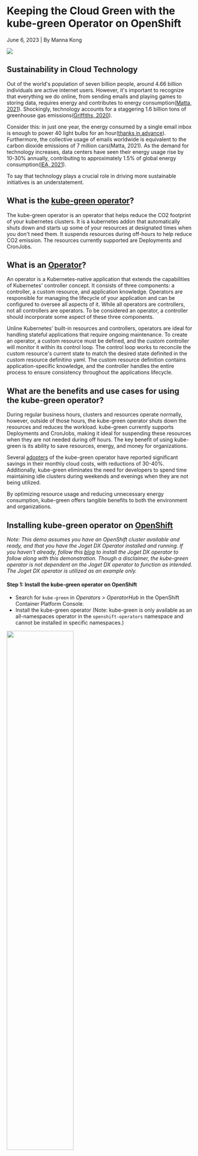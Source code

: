 # Keeping the Cloud Green with the kube-green Operator on OpenShift
June 6, 2023 | By Manna Kong

![](https://i.imgur.com/nvcP5iT.jpg)

## Sustainability in Cloud Technology

Out of the world's population of seven billion people, around 4.66 billion individuals are active internet users. However, it's important to recognize that everything we do online, from sending emails and playing games to storing data, requires energy and contributes to energy consumption([Matta, 2021](https://medium.com/environmental-justice-coalition/technologys-carbon-footprint-2ead6e5eef7)). Shockingly, technology accounts for a staggering 1.6 billion tons of greenhouse gas emissions([Griffiths, 2020](https://www.bbc.com/future/article/20200305-why-your-internet-habits-are-not-as-clean-as-you-think#:~:text=If%20we%20were%20to%20rather,of%20carbon%20dioxide%20a%20year)).

Consider this: in just one year, the energy consumed by a single email inbox is enough to power 40 light bulbs for an hour([thanks in advance](https://thanks-in-advance.com/)). Furthermore, the collective usage of emails worldwide is equivalent to the carbon dioxide emissions of 7 million cars(Matta, 2021). As the demand for technology increases, data centers have seen their energy usage rise by 10-30% annually, contributing to approximately 1.5% of global energy consumption([IEA, 2021](https://www.iea.org/reports/data-centres-and-data-transmission-networks)).

To say that technology plays a crucial role in driving more sustainable initiatives is an understatement.

## What is the [kube-green operator](https://kube-green.dev/)?

The kube-green operator is an operator that helps reduce the CO2 footprint of your kubernetes clusters. It is a kubernetes addon that automatically shuts down and starts up some of your resources at designated times when you don't need them. It suspends resources during off-hours to help reduce CO2 emission. The resources currently supported are Deployments and CronJobs.

## What is an [Operator](https://www.cncf.io/blog/2022/06/15/kubernetes-operators-what-are-they-some-examples/#:~:text=K8s%20Operators%20are%20controllers%20for,Custom%20Resource%20Definitions%20(CRD).)?

An operator is a Kubernetes-native application that extends the capabilities of Kubernetes' controller concept. It consists of three components: a controller, a custom resource, and application knowledge. Operators are responsible for managing the lifecycle of your application and can be configured to oversee all aspects of it. While all operators are controllers, not all controllers are operators. To be considered an operator, a controller should incorporate some aspect of these three components.

Unline Kubernetes' built-in resources and controllers, operators are ideal for handling stateful applications that require ongoing maintenance. To create an operator, a custom resource must be defined, and the custom controller will monitor it within its control loop. The control loop works to reconcile the custom resource's current state to match the desired state definited in the custom resource definitino yaml. The custom resource definition contains application-specific knowledge, and the controller handles the entire process to ensure consistency throughout the applications lifecycle.

## What are the benefits and use cases for using the kube-green operator?

During regular business hours, clusters and resources operate normally, however, outside of those hours, the kube-green operator shuts down the resources and reduces the workload. kube-green currently supports Deployments and CronJobs, making it ideal for suspending these resources when they are not needed during off hours. The key benefit of using kube-green is its ability to save resources, energy, and money for organizations.

Several [adopters](https://kube-green.dev/docs/adopters/) of the kube-green operator have reported significant savings in their monthly cloud costs, with reductions of 30-40%. Additionally, kube-green eliminates the need for developers to spend time maintaining idle clusters during weekends and evenings when they are not being utilized.

By optimizing resource usage and reducing unnecessary energy consumption, kube-green offers tangible benefits to both the environment and organizations.

## Installing kube-green operator on [OpenShift](https://www.redhat.com/en/technologies/cloud-computing/openshift)

_Note: This demo assumes you have an OpenShift cluster available and ready, and that you have the Joget DX Operator installed and running. If you haven't already, follow this [blog](https://cloud.redhat.com/blog/no-more-coding-headaches-getting-straight-to-application-creation-with-the-joget-dx-operator-on-openshift) to install the Joget DX operator to follow along with this demonstration. Though a disclaimer, the kube-green operator is not dependent on the Joget DX operator to function as intended. The Joget DX operator is utilized as an example only._

#### Step 1: Install the kube-green operator on OpenShift
- Search for `kube-green` in _Operators > OperatorHub_ in the OpenShift Container Platform Console.
- Install the kube-green operator (Note: kube-green is only available as an all-namespaces operator in the `openshift-operators` namespace and cannot be installed in specific namespaces.)

<img src="https://media.giphy.com/media/v1.Y2lkPTc5MGI3NjExOTdkY2IzMDdmYzZhMjk2Nzg3MGFiZWIxMGE4ZTBjZjQzZTZmNmNkNCZlcD12MV9pbnRlcm5hbF9naWZzX2dpZklkJmN0PWc/itEiFOUyLPBs8Bl5Ob/giphy.gif" width="60%"/>


#### Step 2: Configure a new instance of SleepInfo
- Configure an instance of SleepInfo with the correct namespace, suspended resource type, timezone, wake and sleep times, and designated days (checkout the [Appendix](#appendix)).

<img src="https://media.giphy.com/media/v1.Y2lkPTc5MGI3NjExZDJjYmFlM2U1ZWFlY2Q0MTQxMTk5NDk5N2RmZjdkZmFlNjE0ZTk0YiZlcD12MV9pbnRlcm5hbF9naWZzX2dpZklkJmN0PWc/hI6fofKPMT3xnpHntH/giphy.gif" width="60%"/>

```
kind: SleepInfo
apiVersion: kube-green.com/v1alpha1
metadata:
  labels:
    app: kube-green
  name: sleepinfo-joget
  namespace: joget
spec:
  sleepAt: '18:30'
  suspendDeployments: true
  timeZone: America/Chicago
  wakeUpAt: '08:00'
  weekdays: 1-5
```
- Once everything is as it should be, create your SleepInfo instance and watch as it manages and shuts down or spins up your Deployments at the designated time intervals.

<img src="https://media.giphy.com/media/v1.Y2lkPTc5MGI3NjExNjU5ZTBhOGZhNmQ5YTZkZWYzMTRmODlmZTFlZTliYTEyZWQ2ZjczMSZlcD12MV9pbnRlcm5hbF9naWZzX2dpZklkJmN0PWc/1EEjwZA3Q3Gd3o7xTY/giphy.gif" width="60%"/>

SleepInfo can easily be adjusted accordingly to your needs and schedule. Openshift makes installing and configuring of kube-green quick and fairly simple; consequently making it easy to keep your cluster green and free of unnecessary resource consumption.

## Conclusion

kube-green is actively working on a remarkable initiative as sustainability in technology becomes an increasingly prominent concern within the community. Ensuring the "greenness" of the cloud as we forge ahead with innovative technologies is crucial for long-term success and progress at the forefront of the industry. By reducing the usage and energy consumption of our tools, workflows, storage, and resources, we can take important steps toward keeping our work clean and the world green.

Checkout Project [Kepler](https://cloud.redhat.com/blog/a-view-of-sustainability-in-openshift-with-project-kepler) at Red Hat to find out what other initivaes we are taking to save energy and create a cloud community that promotes sustainable technology and consciousness. Additionally, stay tuned as kube-green expands its support for other resources and develops a Green Dashboard that enables you to monitor your cluster's CO2 emissions. If you're interested in contributing to their code, be sure to explore their [codebase](https://github.com/kube-green/kube-green).

## Additional Resources

- [Technology's Carbon Footprint by Natasha Matta (2021)](https://medium.com/environmental-justice-coalition/technologys-carbon-footprint-2ead6e5eef7)
- [The Carbon Emissions of Big Tech by Rodrigo Navarro (2023)](https://www.electronicshub.org/the-carbon-emissions-of-big-tech/)
- [Intro to kube-green by Davide Bianchi (2022)](https://kube-green.dev/blog/welcome-blog-post/)
- [thanks in advance (interactive slide on technology's effect on the enviornment)](https://thanks-in-advance.com/)
- [Why your internet habits are not as clean as you think by Sarah Griffiths (2020)](https://www.bbc.com/future/article/20200305-why-your-internet-habits-are-not-as-clean-as-you-think#:~:text=If%20we%20were%20to%20rather,of%20carbon%20dioxide%20a%20year.)
- [Data Centres and Data Transmission Networks](https://www.iea.org/reports/data-centres-and-data-transmission-networks)

## Appendix

`SleepInfo` is a custom resource and the yaml we created above is it's custom resource definition. Here are some configuration values that `SleepInfo` takes in.
- `weekdays` *(required)*: `*` = everyday, `1` is Monday, `1-5` = Monday-Friday
- `sleepAt` *(required)*: indicates when deployments/cronjobs should be put to sleep, 24-hour format, ex. `19:00` or `*:*` (every hour & minute)
- `wakeUpAt`: indicates when deployments/cronjobs should restart, 24-hour format, ex. `19:00` or `*:*` (every hour & minute)
- `timeZone`: specifies the timezone in which the `sleepAt` and `wakeUpAt` times should be relative to _(default is UTC)_
- `suspendDeployments`: if set to `false`, deployments will not be suspended _(default is true)_
- `suspendCronJobs`: if set to `false`, cronjobs will not be susspended _(default is true)_
- `excludeRef`: an array object that contains specific information for a resource that should be excluded from being put to sleep
  - `apiVersion`: version of the resource
  - `kind`: the kind of resource (Deployment or CronJob)
  - `name`: the name of the resource
  - `matchLabels`: an object of strings that contain labels to identify the resource

